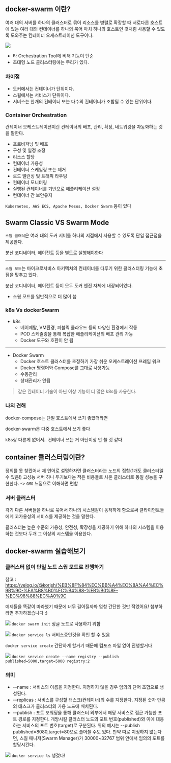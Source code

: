 ## docker-swarm 이란?
여러 대의 서버를 하나의 클러스터로 묶어 리소스를 병렬로 확장할 때 서로다른 호스트에 있는 여러 대의 컨테이너를 하나의 묶어 마치 하나의 호스트인 것처럼 사용할 수 있도록 도와주는 컨테이너 오케스트레이션 도구이다.

![](https://velog.velcdn.com/images%2Fkorjsh%2Fpost%2Faf590ad3-ca3e-4fc1-a833-f690ab2b71c6%2Fimage.png)

* 타 Orchestration Tool에 비해 기능이 단순
* 초대형 노드 클러스터링에는 무리가 있다.

### 차이점
* 도커에서는 컨테이너가 단위이다.
* 스웜에서는 서비스가 단위이다.
* 서비스는 한개의 컨테이너 또는 다수의 컨테이너가 조합될 수 있는 단위이다.

### Container Orchestration
컨테이너 오케스트레이션이란 컨테이너의 배포, 관리, 확장, 네트워킹을 자동화하는 것을 말한다.

* 프로비저닝 및 배포
* 구성 및 일정 조정
* 리소스 할당
* 컨테이너 가용성
* 컨테이너 스케일링 또는 제거
* 로드 밸런싱 및 트래픽 라우팅
* 컨테이너 모니터링
* 실행된 컨테이너를 기반으로 애플리케이션 설정
* 컨테이너 간 보안유지

`Kubernetes, AWS ECS, Apache Mesos, Docker Swarm` 등이 있다

## Swarm Classic VS Swarm Mode
`스웜 클래식`은 여러 대의 도커 서버를 하나의 지점에서 사용할 수 있도록 단일 접근점을 제공한다.

분산 코디네이터, 에이전트 등을 별도로 실행해야한다

--- 
`스웜 모드`는 마이크로서비스 아키텍처의 컨테이너를 다루기 위한 클러스터링 기능에 초점을 맞추고 있다.

분산 코디네이터, 에이전트 등이 모두 도커 엔진 자체에 내장되어있다.
* 스웜 모드를 일반적으로 더 많이 씀

### k8s Vs dockerSwarm
* k8s
    * 베어메탈, VM환경, 퍼블릭 클라우드 등의 다양한 환경에서 작동
    * POD 스케줄링을 통해 복잡한 애플리케이션의 배포 관리 가능
    * Docker 도구와 호환이 안 됨

---
* Docker  Swarm
    * Docker 호스트 클러스터를 조정하기 가장 쉬운 오케스트레이션 프레임 워크
    * Docker 명령어와 Compose를 그대로 사용가능
    * 수동관리
    * 상태관리가 안됨

> 같은 컨테이너 기술이 아닌 이상 기능이 더 많은 k8s를 사용한다. 

### 나의 견해

docker-compose는 단일 호스트에서 쓰기 좋았더라면 

docker-swarm은 다중 호스트에서 쓰기 좋다

k8s랑 다른게 없어서.. 컨테이너 쓰는 거 아닌이상 안 쓸 것 같다


## container 클러스터링이란?
정의를 못 찾겠어서 제 언어로 설명하자면
클러스터라는 노드의 집합(1개도 클러스터일 수 있음!)
고성능 서버 하나 두기보다는 적은 비용들로 사온 클러스터로 동일 성능을 구현한다. -> `GMO` 느낌으로 이해하면 편함

### 서버 클러스터
각기 다른 서버들을 하나로 묶어서 하나의 시스템같이 동작하게 함으로써 클라이언트들에게 고가용성의 서비스를 제공하는 것을 말한다. 

클러스터는 높은 수준의 가용성, 안전성, 확장성을 제공하기 위해 하나의 시스템을 이용하는 것보다 두개 그 이상의 시스템을 이용한다.

## docker-swarm 실습해보기

### 클러스터 없이 단일 노드 스웜 모드로 진행하기
참고 : https://velog.io/@korjsh/%EB%8F%84%EC%BB%A4%EC%8A%A4%EC%9B%9C-%EA%B8%B0%EC%B4%88-%EB%B0%8F-%EC%98%88%EC%A0%9C 

예제들을 똑같이 따라했기 때문에 
너무 길어질까봐 엄청 간단한 것만 적었어요!
첨부하라면 추가하겠습니다 :)

![](https://cdn.discordapp.com/attachments/954177766604030013/1153196466819580015/2023-09-18_14.10.55.png)
`docker swarm init`
싱글 노드로 사용하기 위함

![](https://cdn.discordapp.com/attachments/954177766604030013/1153201591814475836/2023-09-18_14.31.18.png)
`docker service ls`
서비스중인것을 확인 할 수 있음

`docker service create`
간단하게 할거기 때문에 컴포즈 파일 없이 진행할거다

![](https://cdn.discordapp.com/attachments/954177766604030013/1153205893123538965/2023-09-18_14.48.25.png)
`docker service create --name registry --publish published=5000,target=5000 registry:2`

### 의미
* --name : 서비스의 이름을 지정한다. 지정하지 않을 경우 임의의 단어 조합으로 생성된다.
* --replicas : 서비스를 구성할 태스크(컨테이너)의 수를 지정한다. 지정된 숫자 만큼의 태스크가 클러스터의 가용 노드에 배치된다.
* --publish : 포트 포워딩을 통해 클러스터 외부에서 해당 서비스로 접근 가능한 포트 경로를 지정한다. 개방시킬 클러스터 노드의 포트 번호(published)와 이에 대응하는 서비스의 포트 번호(target)로 구분된다. 위의 예시는 --publish published=8080,target=80으로 풀어쓸 수도 있다. 만약 따로 지정하지 않는다면, 스웜 매니저(Swarm Manager)가 30000~32767 범위 안에서 임의의 포트를 할당시킨다.

![](https://cdn.discordapp.com/attachments/954177766604030013/1153205213948289044/2023-09-18_14.45.42.png)
`docker service ls`
생겼다!

